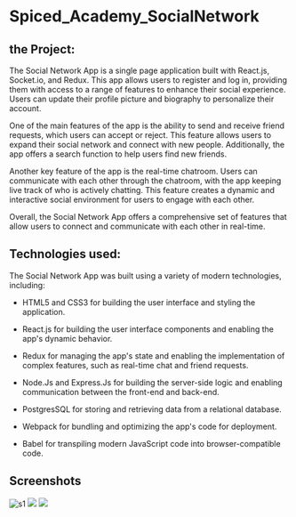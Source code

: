 # Spiced_Academy_SocialNetwork

## the Project:

The Social Network App is a single page application built with React.js, Socket.io, and Redux. This app allows users to register and log in, providing them with access to a range of features to enhance their social experience. Users can update their profile picture and biography to personalize their account.

One of the main features of the app is the ability to send and receive friend requests, which users can accept or reject. This feature allows users to expand their social network and connect with new people. Additionally, the app offers a search function to help users find new friends.

Another key feature of the app is the real-time chatroom. Users can communicate with each other through the chatroom, with the app keeping live track of who is actively chatting. This feature creates a dynamic and interactive social environment for users to engage with each other.

Overall, the Social Network App offers a comprehensive set of features that allow users to connect and communicate with each other in real-time. 

## Technologies used:

The Social Network App was built using a variety of modern technologies, including:
-   HTML5 and CSS3 for building the user interface and styling the application.

-   React.js for building the user interface components and enabling the app's dynamic behavior.

-   Redux for managing the app's state and enabling the implementation of complex features, such as real-time chat and friend requests.

-   Node.Js and Express.Js for building the server-side logic and enabling communication between the front-end and back-end.

-   PostgresSQL for storing and retrieving data from a relational database.

-   Webpack for bundling and optimizing the app's code for deployment.

-   Babel for transpiling modern JavaScript code into browser-compatible code.


## Screenshots
![s1](https://user-images.githubusercontent.com/107426060/203870074-df7143b3-3e2f-4ff9-b899-ad3ab72be014.jpg)
![](https://github.com/AKindakly/Spiced_Academy_SocialNetwork/blob/main/README.data/gif1.gif)
![](https://github.com/AKindakly/Spiced_Academy_SocialNetwork/blob/main/README.data/gif2.gif)
